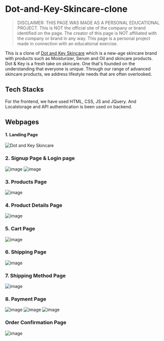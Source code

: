 # Dot-and-Key-Skincare-clone

> DISCLAIMER: THIS PAGE WAS MADE AS A PERSONAL EDUCATIONAL PROJECT. This is NOT the official site of the company or brand identified on the page. The creator of this page is NOT affiliated with the company or brand in any way. This page is a personal project made in connection with an educational exercise.

This is a clone of <a href="https://www.dotandkey.com/">Dot and Key Skincare</a> which is a new-age skincare brand with products such as Moisturizer, Serum and Oil and skincare products. Dot & Key is a fresh take on skincare. One that's founded on the understanding that everyone is unique. Through our range of advanced skincare products, we address lifestyle needs that are often overlooked.

## Tech Stacks
For the frontend, we have used HTML, CSS, JS and JQuery. And Localstorage and API authentication is been used on backend.

## Webpages

#### 1. Landing Page
![Dot and Key Skincare](https://user-images.githubusercontent.com/90475607/146956568-ba2cb705-8571-4be4-a7ce-b379c5487609.png)


### 2. Signup Page & Login page
![image](https://user-images.githubusercontent.com/90475607/146676152-688dc4d6-f41d-4aea-9c81-5ab74e9ce6a1.png)
![image](https://user-images.githubusercontent.com/90475607/146676167-e39799b3-ffb3-44f0-8744-c7870903a863.png)

### 3. Products Page
![image](https://user-images.githubusercontent.com/90475607/146676223-75b365ea-8d3d-4e03-b28e-f87f423d3c4e.png)

### 4. Product Details Page
![image](https://user-images.githubusercontent.com/90475607/146676393-b78ff046-b9d9-4e25-b2d1-082870877cc7.png)

### 5. Cart Page
![image](https://user-images.githubusercontent.com/90475607/146676750-047c8fcd-ffc3-4579-95ea-9480fe6599aa.png)

### 6. Shipping Page
![image](https://user-images.githubusercontent.com/90475607/146676781-3bdcfdb1-191a-496a-befb-1c103c341147.png)

### 7. Shipping Method Page
![image](https://user-images.githubusercontent.com/90475607/146676827-a0d39731-1fe4-487f-b27b-490313621908.png)

### 8. Payment Page
![image](https://user-images.githubusercontent.com/90475607/146676891-961c4027-f261-4446-a8ca-ae5fc32fafab.png)
![image](https://user-images.githubusercontent.com/90475607/146676926-ad1ad9cf-8d7c-41fc-a593-b2103bf72e4c.png)
![image](https://user-images.githubusercontent.com/90475607/146676938-6852c1d0-2739-43d4-bf30-d6e0955744b0.png)

### Order Confirmation Page
![image](https://user-images.githubusercontent.com/90475607/146676968-b0dfd765-6f2a-4861-af95-dfd8e3967837.png)
